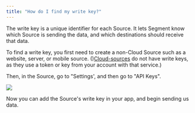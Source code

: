 ```yaml
---
title: "How do I find my write key?"
---
```


The write key is a unique identifier for each Source. It lets Segment know which Source is sending the data, and which destinations should receive that data.

To find a  write key, you first need to create a non-Cloud Source such as a website, server, or mobile source. ()[Cloud-sources](/docs/guides/sources/how-do-cloud-sources-work/) do not have write keys, as they use a token or key from your account with that service.)

Then, in the Source, go to "Settings', and then go to "API Keys".

![](../../images/find_writekey.png)

Now you can add the Source's write key in your app, and begin sending us data.
